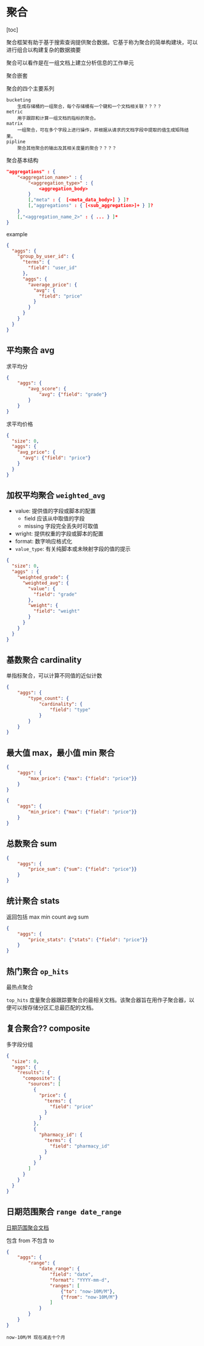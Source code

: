 # 聚合

[toc]

聚合框架有助于基于搜索查询提供聚合数据。它基于称为聚合的简单构建块，可以进行组合以构建复杂的数据摘要

聚合可以看作是在一组文档上建立分析信息的工作单元

聚合嵌套

聚合的四个主要系列

```text
bucketing
    生成存储桶的一组聚合，每个存储桶有一个键和一个文档相关联？？？？
metric
    用于跟踪和计算一组文档的指标的聚合。
matrix
    一组聚合，可在多个字段上进行操作，并根据从请求的文档字段中提取的值生成矩阵结果。
pipline
    聚合其他聚合的输出及其相关度量的聚合？？？？
```

聚合基本结构

```json
"aggregations" : {
    "<aggregation_name>" : {
        "<aggregation_type>" : {
            <aggregation_body>
        }
        [,"meta" : {  [<meta_data_body>] } ]?
        [,"aggregations" : { [<sub_aggregation>]+ } ]?
    }
    [,"<aggregation_name_2>" : { ... } ]*
}
```

example

```json
{
  "aggs": {
    "group_by_user_id": {
      "terms": {
        "field": "user_id"
      },
      "aggs": {
        "average_price": {
          "avg": {
            "field": "price"
          }
        }
      }
    }
  }
}
```

## 平均聚合 avg

求平均分

```json
{
    "aggs": {
        "avg_score": {
            "avg": {"field": "grade"}
        }
    }
}
```

求平均价格

```json
{
  "size": 0,
  "aggs": {
    "avg_price": {
      "avg": {"field": "price"}
    }
  }
}
```

## 加权平均聚合 `weighted_avg`

- value: 提供值的字段或脚本的配置
  - field 应该从中取值的字段
  - missing 字段完全丢失时可取值
- wright: 提供权重的字段或脚本的配置
- format: 数字响应格式化
- `value_type`: 有关纯脚本或未映射字段的值的提示

```json
{
  "size": 0,
  "aggs" : {
    "weighted_grade": {
      "weighted_avg": {
        "value": {
          "field": "grade"
        },
        "weight": {
          "field": "weight"
        }
      }
    }
  }
}
```

## 基数聚合 cardinality

单指标聚合，可以计算不同值的近似计数

```json
{
    "aggs": {
        "type_count": {
            "cardinality": {
                "field": "type"
            }
        }
    }
}
```

## 最大值 max，最小值 min 聚合

```json
{
    "aggs": {
        "max_price": {"max": {"field": "price"}}
    }
}
```

```json
{
    "aggs": {
        "min_price": {"max": {"field": "price"}}
    }
}
```

## 总数聚合 sum

```json
{
    "aggs": {
        "price_sum": {"sum": {"field": "price"}}
    }
}
```

## 统计聚合 stats

返回包括 max min count avg sum

```json
{
    "aggs": {
        "price_stats": {"stats": {"field": "price"}}
    }
}
```

## 热门聚合 `op_hits`

最热点聚合

`top_hits` 度量聚合器跟踪要聚合的最相关文档。该聚合器旨在用作子聚合器，以便可以按存储分区汇总最匹配的文档。

## 复合聚合?? composite

多字段分组

```json
{
  "size": 0, 
  "aggs": {
    "results": {
      "composite": {
        "sources": [
          {
            "price": {
              "terms": {
                "field": "price"
              }
            }
          },
          {
            "pharmacy_id": {
              "terms": {
                "field": "pharmacy_id"
              }
            }
          }
        ]
      }
    }
  }
}
```

## 日期范围聚合 `range date_range`

[日期范围聚合文档](https://learnku.com/docs/elasticsearch73/7.3/526-date-range-aggregation/7774)

包含 from 不包含 to

```json
{
    "aggs": {
        "range": {
            "date_range": {
                "field": "date",
                "format": "YYYY-mm-d",
                "ranges": [
                    {"to": "now-10M/M"},
                    {"from": "now-10M/M"}
                ]
            }
        }
    }
}
```

```text
now-10M/M 现在减去十个月
```
